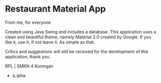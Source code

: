 # Restaurant Material App
From me, for everyone

Created using Java Swing and includes a database. This application uses a clean and beautiful theme, namely Material 2.0 created by Google. If you like it, use it, if not leave it. As simple as that.

Critics and suggestions will still be received for the development of this application, thank you.

RPL  |  SMKN 4 Kuningan

- a_lpha
